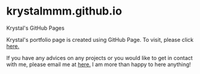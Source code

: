 # krystalmmm.github.io
Krystal's GitHub Pages


Krystal's portfolio page is created using GitHub Page. To visit, please click [here.](https://krystalmmm.github.io/)

If you have any advices on any projects or you would like to get in contact with me, please email me at [here.](kongyangma0917@gmail.com) I am more than happy to here anything!
